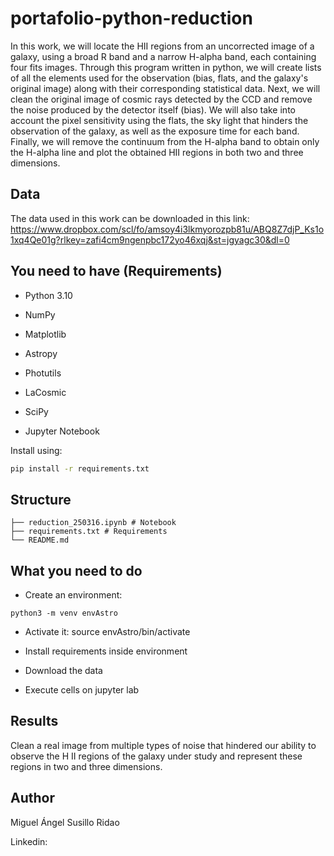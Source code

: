 # portafolio-python-reduction

In this work, we will locate the HII regions from an uncorrected image of a galaxy, using a broad R band and a narrow H-alpha band, each containing four fits images. Through this program written in python, we will create lists of all the elements used for the observation (bias, flats, and the galaxy's original image) along with their corresponding statistical data. Next, we will clean the original image of cosmic rays detected by the CCD and remove the noise produced by the detector itself (bias). We will also take into account the pixel sensitivity using the flats, the sky light that hinders the observation of the galaxy, as well as the exposure time for each band. Finally, we will remove the continuum from the H-alpha band to obtain only the H-alpha line and plot the obtained HII regions in both two and three dimensions.

## Data

The data used in this work can be downloaded in this link: https://www.dropbox.com/scl/fo/amsoy4i3lkmyorozpb81u/ABQ8Z7djP_Ks1o1xq4Qe01g?rlkey=zafi4cm9ngenpbc172yo46xqj&st=jgyagc30&dl=0

## You need to have (Requirements)

- Python 3.10

- NumPy

- Matplotlib 

- Astropy 

- Photutils

- LaCosmic 

- SciPy 

- Jupyter Notebook

Install using:

```bash
pip install -r requirements.txt
```

## Structure
```
├── reduction_250316.ipynb # Notebook 
├── requirements.txt # Requirements
└── README.md
```

## What you need to do

- Create an environment:
```
python3 -m venv envAstro
```
- Activate it:
source envAstro/bin/activate

- Install requirements inside environment
  
- Download the data

- Execute cells on jupyter lab

## Results

Clean a real image from multiple types of noise that hindered our ability to observe the H II regions of the galaxy under study and represent these regions in two and three dimensions. 
 
## Author

Miguel Ángel Susillo Ridao

Linkedin: 
